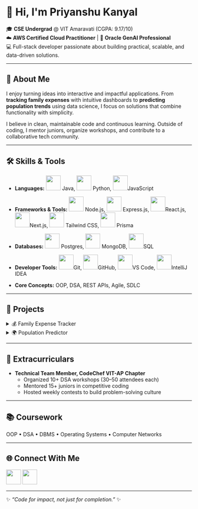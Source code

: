 # 👋 Hi, I'm Priyanshu Kanyal  

🎓 **CSE Undergrad** @ VIT Amaravati (CGPA: 9.17/10)  
☁️ **AWS Certified Cloud Practitioner** | 🤖 **Oracle GenAI Professional**  
💻 Full-stack developer passionate about building practical, scalable, and data-driven solutions.  

---

## 🚀 About Me  
I enjoy turning ideas into interactive and impactful applications. From **tracking family expenses** with intuitive dashboards to **predicting population trends** using data science, I focus on solutions that combine functionality with simplicity.  

I believe in clean, maintainable code and continuous learning. Outside of coding, I mentor juniors, organize workshops, and contribute to a collaborative tech community.  

---

## 🛠️ Skills & Tools  
- **Languages:** <img src="https://cdn.jsdelivr.net/gh/devicons/devicon/icons/java/java-original.svg" width="40" height="40"/>  Java, <img src="https://cdn.jsdelivr.net/gh/devicons/devicon/icons/python/python-original.svg" width="40" height="40"/> Python, <img src="https://cdn.jsdelivr.net/gh/devicons/devicon/icons/javascript/javascript-original.svg" width="40" height="40"/>JavaScript
   
- **Frameworks & Tools:** <img src="https://cdn.jsdelivr.net/gh/devicons/devicon/icons/nodejs/nodejs-original.svg" width="40" height="40"/>  Node.js, <img src="https://cdn.jsdelivr.net/gh/devicons/devicon/icons/express/express-original.svg" width="40" height="40"/>  Express.js, <img src="https://cdn.jsdelivr.net/gh/devicons/devicon/icons/react/react-original.svg" width="40" height="40"/>React.js, <img src="https://cdn.jsdelivr.net/gh/devicons/devicon/icons/nextjs/nextjs-original.svg" width="40" height="40"/>Next.js,   <img src="https://cdn.jsdelivr.net/gh/devicons/devicon/icons/tailwindcss/tailwindcss-original.svg" width="40" height="40"/>
Tailwind CSS,  <img src="https://cdn.jsdelivr.net/gh/devicons/devicon/icons/prisma/prisma-original.svg" width="40" height="40"/>  Prisma

- **Databases:** <img src="https://cdn.jsdelivr.net/gh/devicons/devicon/icons/postgresql/postgresql-original.svg" width="40" height="40"/> Postgres,  <img src="https://cdn.jsdelivr.net/gh/devicons/devicon/icons/mongodb/mongodb-original.svg" width="40" height="40"/> MongoDB, <img src="https://cdn.jsdelivr.net/gh/devicons/devicon/icons/mysql/mysql-original.svg" width="40" height="40"/>SQL
  
- **Developer Tools:**  <img src="https://cdn.jsdelivr.net/gh/devicons/devicon/icons/git/git-original.svg" width="40" height="40"/>Git, <img src="https://cdn.jsdelivr.net/gh/devicons/devicon/icons/github/github-original.svg" width="40" height="40"/>GitHub, <img src="https://cdn.jsdelivr.net/gh/devicons/devicon/icons/vscode/vscode-original.svg" width="40" height="40"/>VS Code,  <img src="https://cdn.jsdelivr.net/gh/devicons/devicon/icons/intellij/intellij-original.svg" width="40" height="40"/>IntelliJ IDEA
  
- **Core Concepts:** OOP, DSA, REST APIs, Agile, SDLC  

---

## 📂 Projects  

<details>
<summary>💰 Family Expense Tracker</summary>

A full-stack app to manage and visualize income/expenses for 10+ user profiles.  

- Built with **Next.js + Node.js + Postgres**  
- Real-time updates using **Prisma ORM**  
- Category/timeline filtering with dynamic dashboards  

</details>

<details>
<summary>🌍 Population Predictor</summary>

Regression model predicting population growth across 150+ countries.  

- Implemented with **Python, Matplotlib, Seaborn**  
- Visual dashboards for demographic shifts and trends  

</details>

---

## 🎯 Extracurriculars  
- **Technical Team Member, CodeChef VIT-AP Chapter**  
   - Organized 10+ DSA workshops (30–50 attendees each)  
   - Mentored 15+ juniors in competitive coding  
   - Hosted weekly contests to build problem-solving culture  

---

## 📚 Coursework  
OOP • DSA • DBMS • Operating Systems • Computer Networks  

---


## 🌐 Connect With Me  
<p>
  <a href="mailto:kanyalpriyanshu1@gmail.com"><img src="https://cdn.jsdelivr.net/gh/devicons/devicon/icons/google/google-original.svg" width="40" height="40"/></a>
  <a href="https://www.linkedin.com/in/priyanshu-kanyal-7808a7275"><img src="https://cdn.jsdelivr.net/gh/devicons/devicon/icons/linkedin/linkedin-original.svg" width="40" height="40"/></a>
</p>


---

✨ *“Code for impact, not just for completion.”* ✨  

